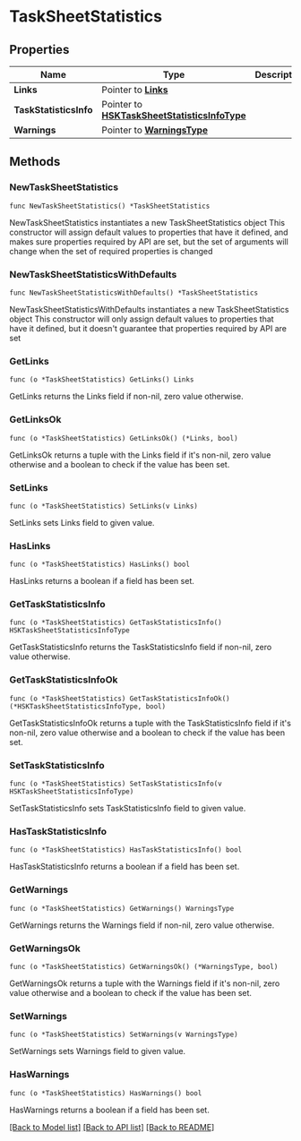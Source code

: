# TaskSheetStatistics

## Properties

Name | Type | Description | Notes
------------ | ------------- | ------------- | -------------
**Links** | Pointer to [**Links**](Links.md) |  | [optional] 
**TaskStatisticsInfo** | Pointer to [**HSKTaskSheetStatisticsInfoType**](HSKTaskSheetStatisticsInfoType.md) |  | [optional] 
**Warnings** | Pointer to [**WarningsType**](WarningsType.md) |  | [optional] 

## Methods

### NewTaskSheetStatistics

`func NewTaskSheetStatistics() *TaskSheetStatistics`

NewTaskSheetStatistics instantiates a new TaskSheetStatistics object
This constructor will assign default values to properties that have it defined,
and makes sure properties required by API are set, but the set of arguments
will change when the set of required properties is changed

### NewTaskSheetStatisticsWithDefaults

`func NewTaskSheetStatisticsWithDefaults() *TaskSheetStatistics`

NewTaskSheetStatisticsWithDefaults instantiates a new TaskSheetStatistics object
This constructor will only assign default values to properties that have it defined,
but it doesn't guarantee that properties required by API are set

### GetLinks

`func (o *TaskSheetStatistics) GetLinks() Links`

GetLinks returns the Links field if non-nil, zero value otherwise.

### GetLinksOk

`func (o *TaskSheetStatistics) GetLinksOk() (*Links, bool)`

GetLinksOk returns a tuple with the Links field if it's non-nil, zero value otherwise
and a boolean to check if the value has been set.

### SetLinks

`func (o *TaskSheetStatistics) SetLinks(v Links)`

SetLinks sets Links field to given value.

### HasLinks

`func (o *TaskSheetStatistics) HasLinks() bool`

HasLinks returns a boolean if a field has been set.

### GetTaskStatisticsInfo

`func (o *TaskSheetStatistics) GetTaskStatisticsInfo() HSKTaskSheetStatisticsInfoType`

GetTaskStatisticsInfo returns the TaskStatisticsInfo field if non-nil, zero value otherwise.

### GetTaskStatisticsInfoOk

`func (o *TaskSheetStatistics) GetTaskStatisticsInfoOk() (*HSKTaskSheetStatisticsInfoType, bool)`

GetTaskStatisticsInfoOk returns a tuple with the TaskStatisticsInfo field if it's non-nil, zero value otherwise
and a boolean to check if the value has been set.

### SetTaskStatisticsInfo

`func (o *TaskSheetStatistics) SetTaskStatisticsInfo(v HSKTaskSheetStatisticsInfoType)`

SetTaskStatisticsInfo sets TaskStatisticsInfo field to given value.

### HasTaskStatisticsInfo

`func (o *TaskSheetStatistics) HasTaskStatisticsInfo() bool`

HasTaskStatisticsInfo returns a boolean if a field has been set.

### GetWarnings

`func (o *TaskSheetStatistics) GetWarnings() WarningsType`

GetWarnings returns the Warnings field if non-nil, zero value otherwise.

### GetWarningsOk

`func (o *TaskSheetStatistics) GetWarningsOk() (*WarningsType, bool)`

GetWarningsOk returns a tuple with the Warnings field if it's non-nil, zero value otherwise
and a boolean to check if the value has been set.

### SetWarnings

`func (o *TaskSheetStatistics) SetWarnings(v WarningsType)`

SetWarnings sets Warnings field to given value.

### HasWarnings

`func (o *TaskSheetStatistics) HasWarnings() bool`

HasWarnings returns a boolean if a field has been set.


[[Back to Model list]](../README.md#documentation-for-models) [[Back to API list]](../README.md#documentation-for-api-endpoints) [[Back to README]](../README.md)


